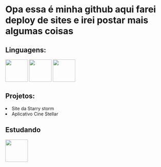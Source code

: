 # Opa essa é minha github aqui farei deploy de sites e irei postar mais algumas coisas 

## Linguagens:
<div>
<img src="https://cdn.jsdelivr.net/gh/devicons/devicon@latest/icons/html5/html5-original.svg" width="70px" height="70px" />
<img src="https://cdn.jsdelivr.net/gh/devicons/devicon@latest/icons/css3/css3-original.svg" width="70px" height="70px" />
<img src="https://cdn.jsdelivr.net/gh/devicons/devicon@latest/icons/visualbasic/visualbasic-original.svg" width="70px" height="70px" />

</div>

## Projetos:
<li>Site da Starry storm</li>
<li>Aplicativo Cine Stellar</li>

## Estudando
<img src="https://cdn.jsdelivr.net/gh/devicons/devicon@latest/icons/csharp/csharp-original.svg" width="70px" height="70px" />
